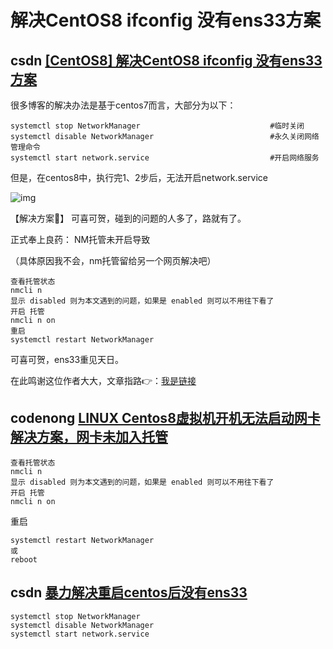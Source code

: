 # 解决CentOS8 ifconfig 没有ens33方案



## csdn [[CentOS8] 解决CentOS8 ifconfig 没有ens33方案](https://blog.csdn.net/weixin_43182313/article/details/108612675)

很多博客的解决办法是基于centos7而言，大部分为以下：

```shell
systemctl stop NetworkManager                             #临时关闭
systemctl disable NetworkManager                          #永久关闭网络管理命令
systemctl start network.service                           #开启网络服务
```

但是，在centos8中，执行完1、2步后，无法开启network.service

![img](https://img-blog.csdnimg.cn/20200916001521629.png#)

【解决方案🔐】
可喜可贺，碰到的问题的人多了，路就有了。

正式奉上良药： NM托管未开启导致

（具体原因我不会，nm托管留给另一个网页解决吧）

```shell
查看托管状态
nmcli n
显示 disabled 则为本文遇到的问题，如果是 enabled 则可以不用往下看了
开启 托管
nmcli n on
重启
systemctl restart NetworkManager
```

可喜可贺，ens33重见天日。

在此鸣谢这位作者大大，文章指路👉：[我是链接](https://www.codenong.com/cs106977483/)



## codenong [LINUX Centos8虚拟机开机无法启动网卡解决方案，网卡未加入托管](https://www.codenong.com/cs106977483/)

```shell
查看托管状态
nmcli n
显示 disabled 则为本文遇到的问题，如果是 enabled 则可以不用往下看了
开启 托管
nmcli n on
```

重启

```shell
systemctl restart NetworkManager
或
reboot
```



## csdn [暴力解决重启centos后没有ens33](https://blog.csdn.net/zorro314242334/article/details/90941561)

```shell
systemctl stop NetworkManager
systemctl disable NetworkManager
systemctl start network.service
```

